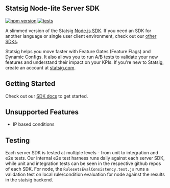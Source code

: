 ## Statsig Node-lite Server SDK

[![npm version](https://badge.fury.io/js/statsig-node-lite.svg)](https://badge.fury.io/js/statsig-node-lite) [![tests](https://github.com/statsig-io/private-node-js-lite-server-sdk/actions/workflows/tests.yml/badge.svg)](https://github.com/statsig-io/private-node-js-lite-server-sdk/actions/workflows/tests.yml)

A slimmed version of the Statsig [Node.js SDK](https://github.com/statsig-io/node-js-server-sdk). If you need an SDK for another language or single user client environment, check out our [other SDKs](https://docs.statsig.com/#sdks).

Statsig helps you move faster with Feature Gates (Feature Flags) and Dynamic Configs. It also allows you to run A/B tests to validate your new features and understand their impact on your KPIs. If you're new to Statsig, create an account at [statsig.com](https://www.statsig.com).

## Getting Started

Check out our [SDK docs](https://docs.statsig.com/server/nodejsServerSDK) to get started.

## Unsupported Features
- IP based conditions

## Testing

Each server SDK is tested at multiple levels - from unit to integration and e2e tests. Our internal e2e test harness runs daily against each server SDK, while unit and integration tests can be seen in the respective github repos of each SDK. For node, the `RulesetsEvalConsistency.test.js` runs a validation test on local rule/condition evaluation for node against the results in the statsig backend.
